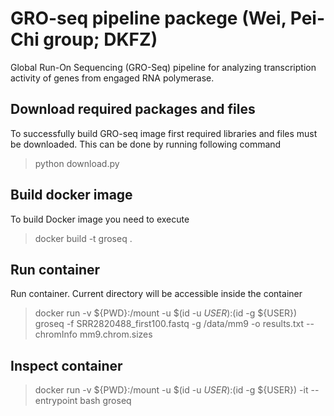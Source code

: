 GRO-seq pipeline packege (Wei, Pei-Chi group; DKFZ)
====================================================
Global Run-On Sequencing (GRO-Seq) pipeline for analyzing transcription activity of genes from engaged RNA polymerase. 

Download required packages and files
-------------------
To successfully build GRO-seq image first required libraries and files must be downloaded. This can be done by running 
following command
> python download.py

Build docker image
-------------------
To build Docker image you need to execute
> docker build -t groseq .

Run container
-------------------
Run container. Current directory will be accessible inside the container
> docker run -v ${PWD}:/mount -u $(id -u ${USER}):$(id -g ${USER}) groseq -f SRR2820488_first100.fastq -g /data/mm9 -o results.txt --chromInfo mm9.chrom.sizes

Inspect container
-------------------
> docker run -v ${PWD}:/mount -u $(id -u ${USER}):$(id -g ${USER}) -it --entrypoint bash groseq
 
